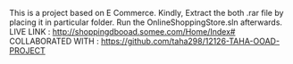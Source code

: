 This is a project based on E Commerce. 
Kindly, Extract the both .rar file by placing it in particular folder. 
Run the OnlineShoppingStore.sln afterwards.
LIVE LINK : http://shoppingdbooad.somee.com/Home/Index#
COLLABORATED WITH : https://github.com/taha298/12126-TAHA-OOAD-PROJECT
